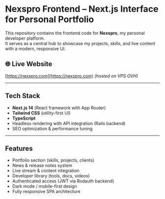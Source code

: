 # Nexspro Frontend – Next.js Interface for Personal Portfolio

This repository contains the frontend code for **Nexspro**, my personal developer platform.  
It serves as a central hub to showcase my projects, skills, and live content with a modern, responsive UI.

## 🌐 Live Website

[https://nexspro.com](https://nexspro.com) *(hosted on VPS OVH)*

---

##  Tech Stack

- **Next.js 14** (React framework with App Router)
- **Tailwind CSS** (utility-first UI)
- **TypeScript**
- Headless rendering with API integration (Rails backend)
- SEO optimization & performance tuning

---

##  Features

-  Portfolio section (skills, projects, clients)
-  News & release notes system
-  Live stream & content integration
-  Developer library (tools, docs, videos)
-  Authenticated access (JWT via Rodauth backend)
-  Dark mode / mobile-first design
-  Fully responsive SPA architecture


